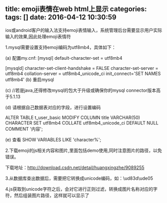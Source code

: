 title: emoji表情在web html上显示
categories: 
tags: []
date: 2016-04-12 10:30:59
---
ios或android客户的输入法支持emoji表情输入，系统管理后台需要显示用户实际输入的效果,因此处理emoji表情符

1.mysql需要设置支持emoji编码为utf8mb4，具体如下：

(a) 配置my.cnf:
[mysql]
default-character-set = utf8mb4


[mysqld]
character-set-client-handshake = FALSE
character-set-server = utf8mb4
collation-server = utf8mb4_unicode_ci
init_connect='SET NAMES utf8mb4'
(b) 重启mysql

(c) //若是java,还得修改mysql的包大于升级或确保你的mysql connector版本高于5.1.13  

(d) 请根据自己数据表对应的字段，进行设置编码

ALTER TABLE t_user_basic MODIFY COLUMN title VARCHAR(50) CHARACTER SET utf8mb4 COLLATE utf8mb4_unicode_ci DEFAULT NULL COMMENT '内容';

(e) 查看 SHOW VARIABLES LIKE 'character%'; 


2.下载emoji的js相关内容和图片,里面包括demo使用,同时注意图片的路径，以免错误。

下载地址：http://download.csdn.net/detail/huangxingzhe/9089255


3.从数据库查出数据后，需要把它转换成unicode编码，如：\ud83d\ude05

4.js获取到unicode字符之后，会对它进行正则过滤，转换成图片名称对应的字符，然后组装图片路径，这样就可以显示了